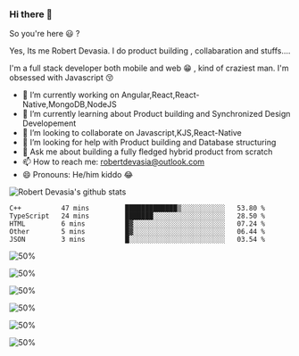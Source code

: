 ### Hi there 👋

So you're here 😃 ? 

Yes, Its me Robert Devasia. I do product building , collabaration and stuffs....

I'm a full stack developer both mobile and web 😁 , kind of craziest man.
I'm obsessed with Javascript 😚


- 🔭 I’m currently working on Angular,React,React-Native,MongoDB,NodeJS 
- 🌱 I’m currently learning about Product building and Synchronized Design Developement
- 👯 I’m looking to collaborate on Javascript,KJS,React-Native
- 🤔 I’m looking for help with Product building and Database structuring
- 💬 Ask me about building a fully fledged hybrid product from scratch
- 📫 How to reach me: robertdevasia@outlook.com
- 😄 Pronouns: He/him kiddo 😂

![Robert Devasia's github stats](https://github-readme-stats.vercel.app/api?username=docsploit&count_private=true&theme=gotham&showicons=true)

<!--START_SECTION:waka-->
```text
C++          47 mins         █████████████▒░░░░░░░░░░░   53.80 % 
TypeScript   24 mins         ███████░░░░░░░░░░░░░░░░░░   28.50 % 
HTML         6 mins          █▓░░░░░░░░░░░░░░░░░░░░░░░   07.24 % 
Other        5 mins          █▓░░░░░░░░░░░░░░░░░░░░░░░   06.44 % 
JSON         3 mins          █░░░░░░░░░░░░░░░░░░░░░░░░   03.54 % 
```
<!--END_SECTION:waka-->
<!--START_SECTION:wakadc-->
![50%](https://progress-bar.dev/53.8/?title=C++&width=250&color=#f34b7d)

![50%](https://progress-bar.dev/28.5/?title=TypeScript&width=250&color=#2b7489)

![50%](https://progress-bar.dev/7.24/?title=HTML&width=250&color=#e34c26)

![50%](https://progress-bar.dev/6.44/?title=Other&width=250&color=null)

![50%](https://progress-bar.dev/3.54/?title=JSON&width=250&color=null)

![50%](https://progress-bar.dev/0.49/?title=Objective-C&width=250&color=#438eff)

<!--END_SECTION:wakadc-->
